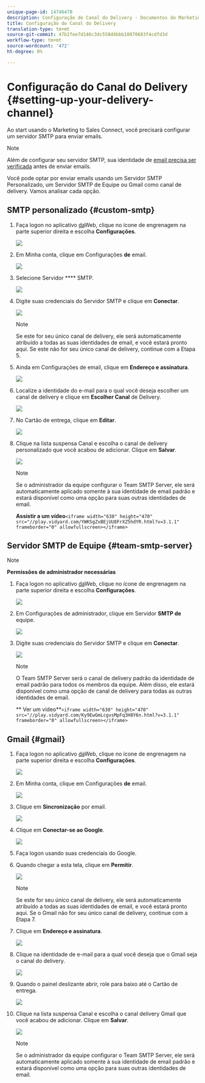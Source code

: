 ```yaml
---
unique-page-id: 14746470
description: Configuração do Canal do Delivery - Documentos do Marketing - Documentação do produto
title: Configuração do Canal do Delivery
translation-type: tm+mt
source-git-commit: 47b2fee7d146c3dc558d4bbb10070683f4cdfd3d
workflow-type: tm+mt
source-wordcount: '472'
ht-degree: 0%

---
```



# Configuração do Canal do Delivery {#setting-up-your-delivery-channel}

Ao start usando o Marketing to Sales Connect, você precisará configurar um servidor SMTP para enviar emails.

>[!NOTE]
>
>Além de configurar seu servidor SMTP, sua identidade de [email precisa ser verificada](http://docs.marketo.com/x/ewPh) antes de enviar emails.

Você pode optar por enviar emails usando um Servidor SMTP Personalizado, um Servidor SMTP de Equipe ou Gmail como canal de delivery. Vamos analisar cada opção.

## SMTP personalizado {#custom-smtp}

1. Faça logon no aplicativo [da](http://toutapp.com/login)Web, clique no ícone de engrenagem na parte superior direita e escolha **Configurações**.

   ![](assets/one.png)

1. Em Minha conta, clique em Configurações **de** email.

   ![](assets/two.png)

1. Selecione Servidor **** SMTP.

   ![](assets/three.png)

1. Digite suas credenciais do Servidor SMTP e clique em **Conectar**.

   ![](assets/four.png)

   >[!NOTE]
   >
   >Se este for seu único canal de delivery, ele será automaticamente atribuído a todas as suas identidades de email, e você estará pronto aqui. Se este não for seu único canal de delivery, continue com a Etapa 5.

1. Ainda em Configurações de email, clique em **Endereço e assinatura**.

   ![](assets/five.png)

1. Localize a identidade do e-mail para o qual você deseja escolher um canal de delivery e clique em **Escolher Canal** de Delivery.

   ![](assets/six.png)

1. No Cartão de entrega, clique em **Editar**.

   ![](assets/seven-new.png)

1. Clique na lista suspensa Canal e escolha o canal de delivery personalizado que você acabou de adicionar. Clique em **Salvar**.

   ![](assets/eight-new.png)

   >[!NOTE]
   >
   >Se o administrador da equipe configurar o Team SMTP Server, ele será automaticamente aplicado somente à sua identidade de email padrão e estará disponível como uma opção para suas outras identidades de email.

   **Assistir a um vídeo**`<iframe width="630" height="470" src="//play.vidyard.com/YWKSgZvBEjUU8FrXZ5hdYR.html?v=3.1.1" frameborder="0" allowfullscreen></iframe>`

## Servidor SMTP de Equipe {#team-smtp-server}

>[!NOTE]
>
>**Permissões de administrador necessárias**

1. Faça logon no aplicativo [da](http://toutapp.com/login)Web, clique no ícone de engrenagem na parte superior direita e escolha **Configurações**.

   ![](assets/nine.png)

1. Em Configurações de administrador, clique em Servidor **SMTP de** equipe.

   ![](assets/ten.png)

1. Digite suas credenciais do Servidor SMTP e clique em **Conectar**.

   ![](assets/eleven.png)

   >[!NOTE]
   >
   >O Team SMTP Server será o canal de delivery padrão da identidade de email padrão para todos os membros da equipe. Além disso, ele estará disponível como uma opção de canal de delivery para todas as outras identidades de email.

   ** Ver um vídeo**`<iframe width="630" height="470" src="//play.vidyard.com/Ky9EwGmLcgvsMpFq3H8Y6n.html?v=3.1.1" frameborder="0" allowfullscreen></iframe>`

## Gmail {#gmail}

1. Faça logon no aplicativo [da](http://toutapp.com/login)Web, clique no ícone de engrenagem na parte superior direita e escolha **Configurações**.

   ![](assets/twelve.png)

1. Em Minha conta, clique em Configurações **de** email.

   ![](assets/thirteen.png)

1. Clique em **Sincronização** por email.

   ![](assets/fourteen.png)

1. Clique em **Conectar-se ao Google**.

   ![](assets/fifteen.png)

1. Faça logon usando suas credenciais do Google.
1. Quando chegar a esta tela, clique em **Permitir**.

   ![](assets/sixteen.png)

   >[!NOTE]
   >
   >Se este for seu único canal de delivery, ele será automaticamente atribuído a todas as suas identidades de email, e você estará pronto aqui. Se o Gmail não for seu único canal de delivery, continue com a Etapa 7.

1. Clique em **Endereço e assinatura**.

   ![](assets/seventeen.png)

1. Clique na identidade de e-mail para a qual você deseja que o Gmail seja o canal do delivery.

   ![](assets/eighteen.png)

1. Quando o painel deslizante abrir, role para baixo até o Cartão de entrega.

   ![](assets/nineteen.png)

1. Clique na lista suspensa Canal e escolha o canal delivery Gmail que você acabou de adicionar. Clique em **Salvar**.

   ![](assets/twenty.png)

   >[!NOTE]
   >
   >Se o administrador da equipe configurar o Team SMTP Server, ele será automaticamente aplicado somente à sua identidade de email padrão e estará disponível como uma opção para suas outras identidades de email.

